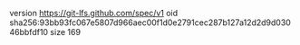 version https://git-lfs.github.com/spec/v1
oid sha256:93bb93fc067e5807d966aec00f1d0e2791cec287b127a12d2d9d03046bbfdf10
size 169
